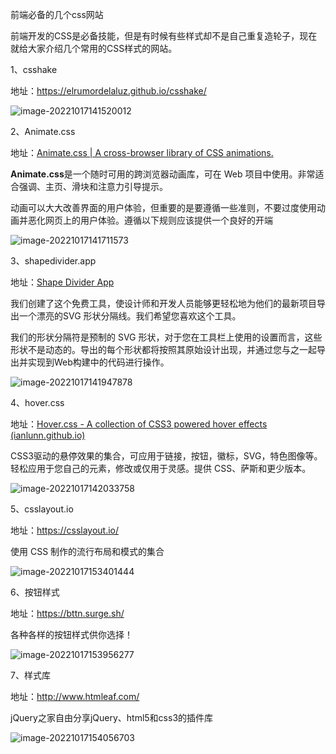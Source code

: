 前端必备的几个css网站

前端开发的CSS是必备技能，但是有时候有些样式却不是自己重复造轮子，现在就给大家介绍几个常用的CSS样式的网站。

1、csshake

地址：https://elrumordelaluz.github.io/csshake/

![image-20221017141520012](E:\ljy\资料\img\image-20221017141520012.png)

2、Animate.css

地址：[Animate.css | A cross-browser library of CSS animations.](https://animate.style/)

**Animate.css**是一个随时可用的跨浏览器动画库，可在 Web 项目中使用。非常适合强调、主页、滑块和注意力引导提示。

动画可以大大改善界面的用户体验，但重要的是要遵循一些准则，不要过度使用动画并恶化网页上的用户体验。遵循以下规则应该提供一个良好的开端

![image-20221017141711573](E:\ljy\资料\img\image-20221017141711573.png)

3、shapedivider.app

地址：[Shape Divider App](https://www.shapedivider.app/)

我们创建了这个免费工具，使设计师和开发人员能够更轻松地为他们的最新项目导出一个漂亮的SVG
形状分隔线。我们希望您喜欢这个工具。

我们的形状分隔符是预制的 SVG 形状，对于您在工具栏上使用的设置而言，这些形状不是动态的。导出的每个形状都将按照其原始设计出现，并通过您与之一起导出并实现到Web构建中的代码进行操作。

![image-20221017141947878](E:\ljy\资料\img\image-20221017141947878.png)

4、hover.css

地址：[Hover.css - A collection of CSS3 powered hover effects (ianlunn.github.io)](https://ianlunn.github.io/Hover/)

CSS3驱动的悬停效果的集合，可应用于链接，按钮，徽标，SVG，特色图像等。轻松应用于您自己的元素，修改或仅用于灵感。提供 CSS、萨斯和更少版本。

![image-20221017142033758](E:\ljy\资料\img\image-20221017142033758.png)

5、csslayout.io

地址：https://csslayout.io/

使用 CSS 制作的流行布局和模式的集合

![image-20221017153401444](E:\ljy\资料\img\image-20221017153401444.png)

6、按钮样式

地址：https://bttn.surge.sh/

各种各样的按钮样式供你选择！

![image-20221017153956277](E:\ljy\资料\img\image-20221017153956277.png)

7、样式库

地址：http://www.htmleaf.com/

jQuery之家自由分享jQuery、html5和css3的插件库

![image-20221017154056703](E:\ljy\资料\img\image-20221017154056703.png)